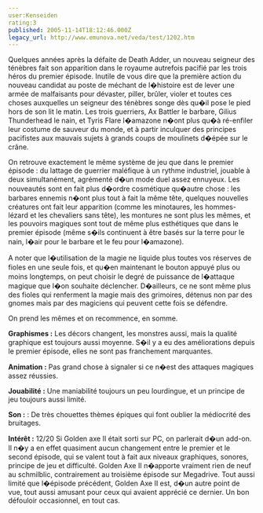```yaml
---
user:Kenseiden
rating:3
published: 2005-11-14T18:12:46.000Z
legacy_url: http://www.emunova.net/veda/test/1202.htm
---
```

Quelques années après la défaite de Death Adder, un nouveau seigneur des ténèbres fait son apparition dans le royaume autrefois pacifié par les trois héros du premier épisode. Inutile de vous dire que la première action du nouveau candidat au poste de méchant de l�histoire est de lever une armée de malfaisants pour dévaster, piller, brûler, violer et toutes ces choses auxquelles un seigneur des ténèbres songe dès qu�il pose le pied hors de son lit le matin. Les trois guerriers, Ax Battler le barbare, Gilius Thunderhead le nain, et Tyris Flare l�amazone n�ont plus qu�à ré-enfiler leur costume de sauveur du monde, et à partir inculquer des principes pacifistes aux mauvais sujets à grands coups de moulinets d�épée sur le crâne.  

  

On retrouve exactement le même système de jeu que dans le premier épisode : du lattage de guerrier maléfique à un rythme industriel, jouable à deux simultanément, agrémenté d�un mode duel assez ennuyeux. Les nouveautés sont en fait plus d�ordre cosmétique qu�autre chose : les barbares ennemis n�ont plus tout à fait la même tête, quelques nouvelles créatures ont fait leur apparition (comme les minotaures, les hommes-lézard et les chevaliers sans tête), les montures ne sont plus les mêmes, et les pouvoirs magiques sont tout de même plus esthétiques que dans le premier épisode (même s�ils continuent à être basés sur la terre pour le nain, l�air pour le barbare et le feu pour l�amazone).  

  

A noter que l�utilisation de la magie ne liquide plus toutes vos réserves de fioles en une seule fois, et qu�en maintenant le bouton appuyé plus ou moins longtemps, on peut choisir le degré de puissance de l�attaque magique que l�on souhaite déclencher. D�ailleurs, ce ne sont même plus des fioles qui renferment la magie mais des grimoires, détenus non par des gnomes mais par des magiciens qui peuvent cette fois se défendre.   

On prend les mêmes et on recommence, en somme.   

  

**Graphismes :** Les décors changent, les monstres aussi, mais la qualité graphique est toujours aussi moyenne. S�il y a eu des améliorations depuis le premier épisode, elles ne sont pas franchement marquantes.   

  

**Animation :** Pas grand chose à signaler si ce n�est des attaques magiques assez réussies.   

  

**Jouabilité :** Une maniabilité toujours un peu lourdingue, et un principe de jeu toujours aussi limité.   

  

**Son :** : De très chouettes thèmes épiques qui font oublier la médiocrité des bruitages.   

  

  

**Intérêt :** 12/20 Si Golden axe II était sorti sur PC, on parlerait d�un add-on. Il n�y a en effet quasiment aucun changement entre le premier et le second épisode, qui se valent tout à fait aux niveaux graphiques, sonores, principe de jeu et difficulté. Golden Axe II n�apporte vraiment rien de neuf au schmilblic, contrairement au troisième épisode sur Megadrive. Tout aussi limité que l�épisode précédent, Golden Axe II est, d�un autre point de vue, tout aussi amusant pour ceux qui avaient apprécié ce dernier. Un bon défouloir occasionnel, en tout cas.